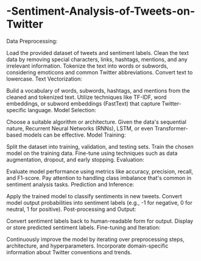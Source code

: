# -Sentiment-Analysis-of-Tweets-on-Twitter

Data Preprocessing:

Load the provided dataset of tweets and sentiment labels.
Clean the text data by removing special characters, links, hashtags, mentions, and any irrelevant information.
Tokenize the text into words or subwords, considering emoticons and common Twitter abbreviations.
Convert text to lowercase.
Text Vectorization:

Build a vocabulary of words, subwords, hashtags, and mentions from the cleaned and tokenized text.
Utilize techniques like TF-IDF, word embeddings, or subword embeddings (FastText) that capture Twitter-specific language.
Model Selection:

Choose a suitable algorithm or architecture. Given the data's sequential nature, Recurrent Neural Networks (RNNs), LSTM, or even Transformer-based models can be effective.
Model Training:

Split the dataset into training, validation, and testing sets.
Train the chosen model on the training data.
Fine-tune using techniques such as data augmentation, dropout, and early stopping.
Evaluation:

Evaluate model performance using metrics like accuracy, precision, recall, and F1-score.
Pay attention to handling class imbalance that's common in sentiment analysis tasks.
Prediction and Inference:

Apply the trained model to classify sentiments in new tweets.
Convert model output probabilities into sentiment labels (e.g., -1 for negative, 0 for neutral, 1 for positive).
Post-processing and Output:

Convert sentiment labels back to human-readable form for output.
Display or store predicted sentiment labels.
Fine-tuning and Iteration:

Continuously improve the model by iterating over preprocessing steps, architecture, and hyperparameters.
Incorporate domain-specific information about Twitter conventions and trends.
